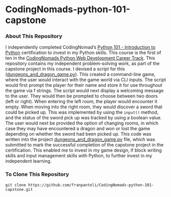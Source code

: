 # CodingNomads-python-101-capstone
### About This Repository
I independently completed CodingNomad’s [Python 101 - Introduction to Python](https://codingnomads.com/course/python-programming-101) certification to invest in my Python skills. This course is the first of ten in the [CodingNomads Python Web Development Career Track](https://codingnomads.com/career-track/python-web-development-learn-python-bootcamp). This repository contains my independent problem-solving work, as part of the capstone project in this course. I devised a script for this ([dungeons_and_dragon_game.py](https://github.com/franpanteli/CodingNomads-python-101-capstone/blob/main/dungeons_and_dragon_game.py)). This created a command-line game, where the user would interact with the game world via CLI inputs. The script would first prompt the player for their name and store it for use throughout the game via f strings. The script would next display a welcoming message to the user. They would then be prompted to choose between two doors (left or right). When entering the left room, the player would encounter it empty. When moving into the right room, they would discover a sword that could be picked up. This was implemented by using the `input()` method, and the status of the sword pick up was tracked by using a boolean value. The user would next be provided the option of changing rooms, in which case they may have encountered a dragon and won or lost the game depending on whether the sword had been picked up. This code was written into the project [dungeons_and_dragon_game.py](https://github.com/franpanteli/CodingNomads-python-101-capstone/blob/main/dungeons_and_dragon_game.py) file, which was submitted to mark the successful completion of the capstone project in the certification. This enabled me to invest in my game design, if block writing skills and input management skills with Python, to further invest in my independent learning.

### To Clone This Repository
```
git clone https://github.com/franpanteli/CodingNomads-python-101-capstone.git
```






